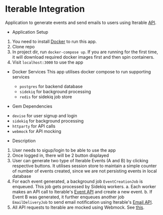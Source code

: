 # Iterable Integration

Application to generate events and send emails to users using Iterable [API](https://api.iterable.com/api/docs).

* Application Setup
1. You need to install [Docker](https://www.docker.com/products/docker-desktop/) to run this app.
2. Clone repo
3. In project dir, run `docker-compose up`. If you are running for the first time, it will download required docker images first and then spin containers.
4. Visit `localhost:3000` to use the app

* Docker Services
This app utilises docker compose to run supporting services
	- `postgres` for backend database
	- `sidekiq` for background processing
	- `redis` for sidekiq job store

* Gem Dependencies
 - `devise` for user signup and login
 - `sidekiq` for background processing
 - `httparty` for API calls
 - `webmock` for API mocking

* Description
1. User needs to sigup/login to be able to use the app
2. Once logged in, there will be 2 button displayed
3. User can generate two type of Iterable Events (A and B) by clicking respective buttons. It utilises session store to maintain a simple counter of number of events created, since we are not persisting events in local database
4. For each event generated, a background job `EventCreationJob` is enqueued. This job gets processed by Sidekiq workers.
	a. Each worker makes an API call to Iterable's [Event API](https://api.iterable.com/api/docs#events_track) and create a new event.
	b. If Event B was generated, it further enqueues another job `EmailDeliveryJob` to send email notification using Iterable's [Email API](https://api.iterable.com/api/docs#email_target).
5. All API requests to Iterable are mocked using Webmock. See [this](lib/external_api/iterable/mock.rb).
